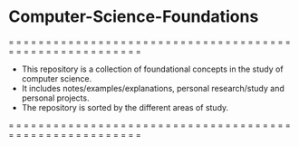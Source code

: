 # Computer-Science-Foundations

= = = = = = = = = = = = = = = = = = = = = = = = = = = = = = = = = = = = = = = = = = = = = = = = = = = = = = = =

- This repository is a collection of foundational concepts in the study of computer science. 
- It includes notes/examples/explanations, personal research/study and personal projects.
- The repository is sorted by the different areas of study.

= = = = = = = = = = = = = = = = = = = = = = = = = = = = = = = = = = = = = = = = = = = = = = = = = = = = = = = =
